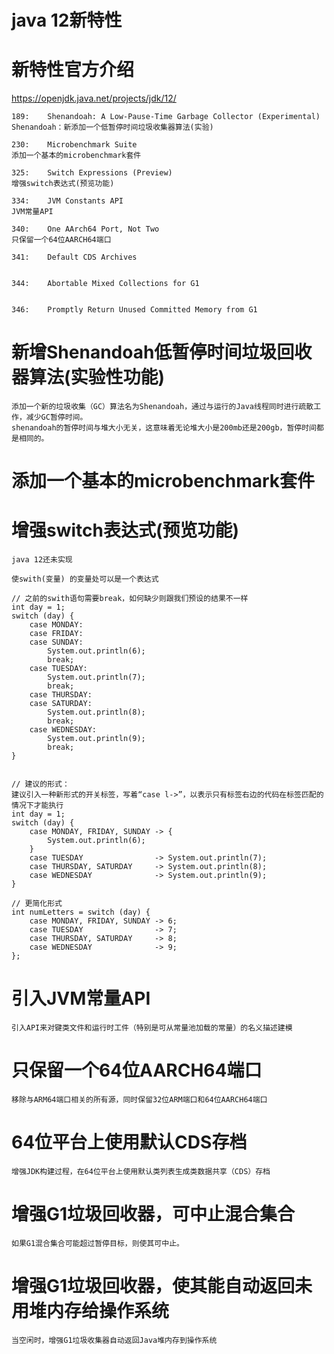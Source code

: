 java 12新特性
==

# 新特性官方介绍
https://openjdk.java.net/projects/jdk/12/


```text
189:	Shenandoah: A Low-Pause-Time Garbage Collector (Experimental)
Shenandoah：新添加一个低暂停时间垃圾收集器算法(实验)

230:	Microbenchmark Suite
添加一个基本的microbenchmark套件

325:	Switch Expressions (Preview)
增强switch表达式(预览功能)

334:	JVM Constants API
JVM常量API

340:	One AArch64 Port, Not Two
只保留一个64位AARCH64端口

341:	Default CDS Archives


344:	Abortable Mixed Collections for G1


346:	Promptly Return Unused Committed Memory from G1

```


# 新增Shenandoah低暂停时间垃圾回收器算法(实验性功能)
```text
添加一个新的垃圾收集（GC）算法名为Shenandoah，通过与运行的Java线程同时进行疏散工作，减少GC暂停时间。
shenandoah的暂停时间与堆大小无关，这意味着无论堆大小是200mb还是200gb，暂停时间都是相同的。
```

# 添加一个基本的microbenchmark套件

# 增强switch表达式(预览功能)
```text
java 12还未实现
```

```text
使swith(变量) 的变量处可以是一个表达式

// 之前的swith语句需要break，如何缺少则跟我们预设的结果不一样
int day = 1;
switch (day) {
    case MONDAY:
    case FRIDAY:
    case SUNDAY:
        System.out.println(6);
        break;
    case TUESDAY:
        System.out.println(7);
        break;
    case THURSDAY:
    case SATURDAY:
        System.out.println(8);
        break;
    case WEDNESDAY:
        System.out.println(9);
        break;
}


// 建议的形式：
建议引入一种新形式的开关标签，写着“case l->”，以表示只有标签右边的代码在标签匹配的情况下才能执行
int day = 1;
switch (day) {
    case MONDAY, FRIDAY, SUNDAY -> {
        System.out.println(6);
    }
    case TUESDAY                -> System.out.println(7);
    case THURSDAY, SATURDAY     -> System.out.println(8);
    case WEDNESDAY              -> System.out.println(9);
}

// 更简化形式
int numLetters = switch (day) {
    case MONDAY, FRIDAY, SUNDAY -> 6;
    case TUESDAY                -> 7;
    case THURSDAY, SATURDAY     -> 8;
    case WEDNESDAY              -> 9;
};

```

# 引入JVM常量API
```text
引入API来对键类文件和运行时工件（特别是可从常量池加载的常量）的名义描述建模
```

# 只保留一个64位AARCH64端口
```text
移除与ARM64端口相关的所有源，同时保留32位ARM端口和64位AARCH64端口
```

# 64位平台上使用默认CDS存档
```text
增强JDK构建过程，在64位平台上使用默认类列表生成类数据共享（CDS）存档
```

# 增强G1垃圾回收器，可中止混合集合
```text
如果G1混合集合可能超过暂停目标，则使其可中止。
```

# 增强G1垃圾回收器，使其能自动返回未用堆内存给操作系统
```text
当空闲时，增强G1垃圾收集器自动返回Java堆内存到操作系统
```
